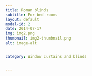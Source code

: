 ```yaml
---
title: Roman blinds
subtitle: For bed rooms
layout: default
modal-id: 2
date: 2014-07-17
img: img2.png
thumbnail: img2-thumbnail.png
alt: image-alt


category: Window curtains and blinds


---
```

